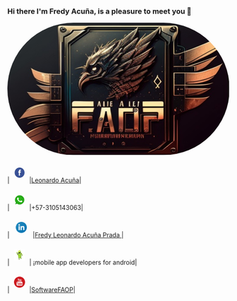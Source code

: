 ### Hi there I'm Fredy Acuña, is a pleasure to meet you 👋

<img src="https://raw.githubusercontent.com/Acinorev07/Acinorev07/b4cde8ef8572a9de295c2f5d6815870abe64c2ed/portada%20(1).jpg" style="border-radius: 500px; width: 1000px; height: 300px;">


|<img src="https://raw.githubusercontent.com/Acinorev07/Acinorev07/main/iconoFacebook.jpeg" style="width: 25px; height: 25px; margin: 10px;">|<a href="https://www.facebook.com/fredy.acuna.397">Leonardo Acuña</a>|

|<img src="https://raw.githubusercontent.com/Acinorev07/Acinorev07/main/iconoWhatsapp.png" style="width: 25px; height: 25px; margin: 10px;">|+57-3105143063|

| <img src="https://raw.githubusercontent.com/Acinorev07/Acinorev07/main/linkedin-icon-logo.png" style="width: 25px; height: 25px; margin: 10px;"> |<a href="https://www.linkedin.com/in/fredy-leonardo-acuna-prada-4bb65922b/">Fredy Leonardo Acuña Prada </a> |

|<img src="https://raw.githubusercontent.com/Acinorev07/Acinorev07/main/logoAndroid.png" style="width: 25px; height: 25px; margin: 10px;">| ¡mobile app developers for android|

|<img src="https://raw.githubusercontent.com/Acinorev07/Acinorev07/main/IconoYoutube.png" style="width: 25px; height: 25px; margin: 10px;">|<a href="https://www.youtube.com/channel/UCGT-O9XnpwcYp7YtYLbN8uA">SoftwareFAOP</a>|

